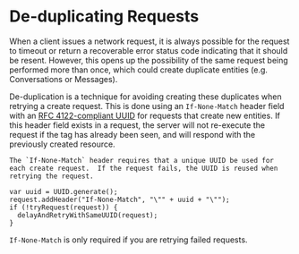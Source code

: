 # De-duplicating Requests

When a client issues a network request, it is always possible for the request to timeout or return a recoverable error status code indicating that it should be resent. However, this opens up the possibility of the same request being performed more than once, which could create duplicate entities (e.g. Conversations or Messages).

De-duplication is a technique for avoiding creating these duplicates when retrying a create request.  This is done using an `If-None-Match` header field with an [RFC 4122-compliant UUID](http://www.ietf.org/rfc/rfc4122.txt)  for requests that create new entities. If this header field exists in a request, the server will not re-execute the request if the tag has already been seen, and will respond with the previously created resource.

```emphasis
The `If-None-Match` header requires that a unique UUID be used for each create request.  If the request fails, the UUID is reused when retrying the request.
```

```text
var uuid = UUID.generate();
request.addHeader("If-None-Match", "\"" + uuid + "\"");
if (!tryRequest(request)) {
  delayAndRetryWithSameUUID(request);
}
```

`If-None-Match` is only required if you are retrying failed requests.
